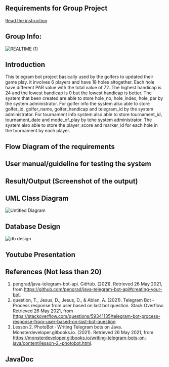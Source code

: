 ## Requirements for Group Project
[Read the instruction](https://github.com/STIW3054-A202/Assignments_and_Project/blob/main/GroupProject.md)

## Group Info:

![REALTIME (1)](https://user-images.githubusercontent.com/80609253/113550100-18dc9e00-9625-11eb-8500-e303b2e503be.jpg)


## Introduction
   This telegram bot project basically used by the golfers to updated their game play. it involves 6 players and have 18 holes altogether. Each hole have different PAR value with the total value of 72. The highest handicap is 24 and the lowest handicap is 0 but the lowest handicap is better. The system that been created are able to store hole_no, hole_index, hole_par by the system administrator. For golfer info the system also able to store golfer_id, golfer_name, golfer_handicap and telegram_id by the system administrator. For tournament info system also able to store tournament_id, tournament_date and mode_of_play by tehe system administrator. The system also able to store the player_score and marker_id for each hole in the tournament by each player.
  


## Flow Diagram of the requirements
## User manual/guideline for testing the system
## Result/Output (Screenshot of the output)
## UML Class Diagram
![Untitled Diagram](https://user-images.githubusercontent.com/61452411/115050622-81bdf300-9f0e-11eb-9e2c-dd1443c4ef7b.png)


## Database Design
![db design](https://user-images.githubusercontent.com/68073525/115051269-36f0ab00-9f0f-11eb-96ad-f2ef07d9ce6e.png)

## Youtube Presentation
## References (Not less than 20)
1. pengrad/java-telegram-bot-api. GitHub. (2021). Retrieved 26 May 2021, from https://github.com/pengrad/java-telegram-bot-api#creating-your-bot.
2. question, T., Jesus, D., Jesus, D., & Ablan, A. (2021). Telegram Bot - Process response from user based on last bot question. Stack Overflow. Retrieved 26 May 2021, from https://stackoverflow.com/questions/59341135/telegram-bot-process-response-from-user-based-on-last-bot-question.
3. Lesson 2. PhotoBot · Writing Telegram bots on Java. Monsterdeveloper.gitbooks.io. (2021). Retrieved 26 May 2021, from https://monsterdeveloper.gitbooks.io/writing-telegram-bots-on-java/content/lesson-2.-photobot.html.

## JavaDoc

